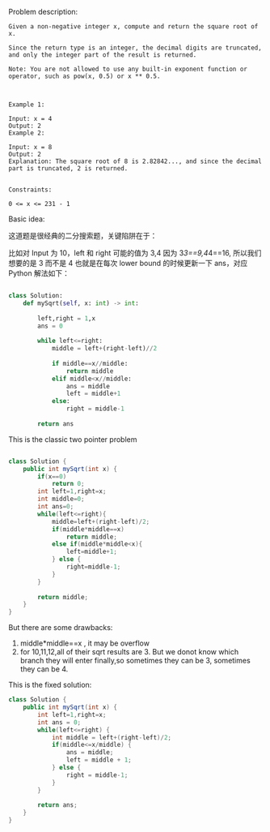 
Problem description:

```
Given a non-negative integer x, compute and return the square root of x.

Since the return type is an integer, the decimal digits are truncated, and only the integer part of the result is returned.

Note: You are not allowed to use any built-in exponent function or operator, such as pow(x, 0.5) or x ** 0.5.

 

Example 1:

Input: x = 4
Output: 2
Example 2:

Input: x = 8
Output: 2
Explanation: The square root of 8 is 2.82842..., and since the decimal part is truncated, 2 is returned.
 

Constraints:

0 <= x <= 231 - 1

```

Basic idea:

这道题是很经典的二分搜索题，关键陷阱在于：

比如对 Input 为 10，left 和 right 可能的值为 3,4
因为 3*3==9,4*4==16, 所以我们想要的是 3 而不是 4
也就是在每次 lower bound 的时候更新一下 ans，对应 Python 解法如下：

```Python

class Solution:
    def mySqrt(self, x: int) -> int:
        
        left,right = 1,x
        ans = 0
        
        while left<=right:
            middle = left+(right-left)//2
            
            if middle==x//middle:
                return middle
            elif middle<x//middle:
                ans = middle
                left = middle+1
            else:
                right = middle-1
        
        return ans

```

This is the classic two pointer problem

```java

class Solution {
    public int mySqrt(int x) {
        if(x==0)
            return 0;
        int left=1,right=x;
        int middle=0;
        int ans=0;
        while(left<=right){
            middle=left+(right-left)/2;
            if(middle*middle==x)
                return middle;
            else if(middle*middle<x){
                left=middle+1;
            } else {
                right=middle-1;
            }
        }
        
        return middle;
    }
}

```
But there are some drawbacks:

1. middle*middle==x , it may be overflow
2. for 10,11,12,all of their sqrt results are 3.
But we donot know which branch they will enter finally,so sometimes
they can be 3, sometimes they can be 4.

This is the fixed solution:

```Java
class Solution {
    public int mySqrt(int x) {
        int left=1,right=x;
        int ans = 0;
        while(left<=right) {
            int middle = left+(right-left)/2;
            if(middle<=x/middle) {
                ans = middle;
                left = middle + 1;
            } else {
                right = middle-1;
            }
        }
        
        return ans;
    }
}


```